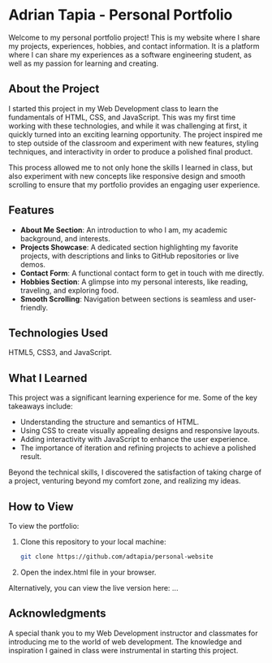 # **Adrian Tapia - Personal Portfolio**

Welcome to my personal portfolio project! This is my website where I share my projects, experiences, hobbies, and contact information. It is a platform where I can share my experiences as a software engineering student, as well as my passion for learning and creating.

## **About the Project**
I started this project in my Web Development class to learn the fundamentals of HTML, CSS, and JavaScript. This was my first time working with these technologies, and while it was challenging at first, it quickly turned into an exciting learning opportunity. The project inspired me to step outside of the classroom and experiment with new features, styling techniques, and interactivity in order to produce a polished final product.

This process allowed me to not only hone the skills I learned in class, but also experiment with new concepts like responsive design and smooth scrolling to ensure that my portfolio provides an engaging user experience.

## **Features**
- **About Me Section**: An introduction to who I am, my academic background, and interests.
- **Projects Showcase**: A dedicated section highlighting my favorite projects, with descriptions and links to GitHub repositories or live demos.
- **Contact Form**: A functional contact form to get in touch with me directly.
- **Hobbies Section**: A glimpse into my personal interests, like reading, traveling, and exploring food.
- **Smooth Scrolling**: Navigation between sections is seamless and user-friendly.

## **Technologies Used**
HTML5, CSS3, and JavaScript.

## **What I Learned**
This project was a significant learning experience for me. Some of the key takeaways include:
- Understanding the structure and semantics of HTML.
- Using CSS to create visually appealing designs and responsive layouts.
- Adding interactivity with JavaScript to enhance the user experience.
- The importance of iteration and refining projects to achieve a polished result.

Beyond the technical skills, I discovered the satisfaction of taking charge of a project, venturing beyond my comfort zone, and realizing my ideas.

## **How to View**
To view the portfolio:
1. Clone this repository to your local machine:
   ```bash
   git clone https://github.com/adtapia/personal-website
2. Open the index.html file in your browser.

Alternatively, you can view the live version here: ...

## **Acknowledgments**
A special thank you to my Web Development instructor and classmates for introducing me to the world of web development. The knowledge and inspiration I gained in class were instrumental in starting this project.
